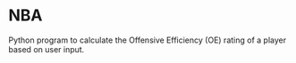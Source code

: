 # NBA
Python program to calculate the Offensive Efficiency (OE) rating of a player based on user input.
